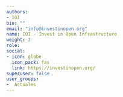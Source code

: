 ```yaml
---
authors:
- IOI
bio: ""
email: "info@investinopen.org"
name: IOI - Invest in Open Infrastructure
weight: 3
role: 
social:
- icon: globe
  icon_pack: fas 
  link: https://investinopen.org/
superuser: false
user_groups:
-  Actuales
---
```


